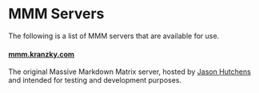 # MMM Servers

The following is a list of MMM servers that are available for use.

#### [mmm.kranzky.com](https://mmm.kranzky.com)
The original Massive Markdown Matrix server, hosted by [Jason Hutchens](people.md) and intended for testing and development purposes.
